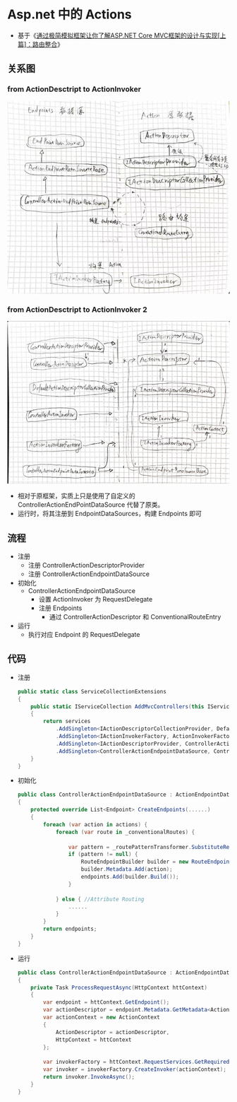 # Asp.net 中的 Actions

- 基于《[通过极简模拟框架让你了解ASP.NET Core MVC框架的设计与实现[上篇]：路由整合](https://www.cnblogs.com/artech/p/inside-asp-net-core-mvc-01.html)》

## 关系图

### from ActionDesctript to ActionInvoker
![action](./img/actions.jpeg)

### from ActionDesctript to ActionInvoker 2
![invoker](./img/invoker.jpeg)

- 相对于原框架，实质上只是使用了自定义的 ControllerActionEndPointDataSource 代替了原类。
- 运行时，将其注册到 EndpointDataSources，构建 Endpoints 即可

## 流程
- 注册
    - 注册 ControllerActionDescriptorProvider
    - 注册 ControllerActionEndpointDataSource
- 初始化
    - ControllerActionEndpointDataSource 
        - 设置 ActionInvoker 为 RequestDelegate
        - 注册 Endpoints
            - 通过 ControllerActionDescriptor 和 ConventionalRouteEntry
- 运行
    - 执行对应 Endpoint 的 RequestDelegate

## 代码
- 注册
    ``` cs
    public static class ServiceCollectionExtensions
    {
        public static IServiceCollection AddMvcControllers(this IServiceCollection services)
        {
            return services
                .AddSingleton<IActionDescriptorCollectionProvider, DefaultActionDescriptorCollectionProvider>()
                .AddSingleton<IActionInvokerFactory, ActionInvokerFactory>()
                .AddSingleton<IActionDescriptorProvider, ControllerActionDescriptorProvider>()
                .AddSingleton<ControllerActionEndpointDataSource, ControllerActionEndpointDataSource>();
        }
    }
    ```
- 初始化
    ``` cs
    public class ControllerActionEndpointDataSource : ActionEndpointDataSourceBase
    {
        protected override List<Endpoint> CreateEndpoints(......)
        {
            foreach (var action in actions) {
                foreach (var route in _conventionalRoutes) {

                    var pattern = _routePatternTransformer.SubstituteRequiredValues(route.Pattern, action.RouteValues);
                    if (pattern != null) {
                        RouteEndpointBuilder builder = new RouteEndpointBuilder(_requestDelegate, pattern, route.Order);
                        builder.Metadata.Add(action);
                        endpoints.Add(builder.Build());
                    }

                } else { //Attribute Routing
                    ......
                }
            }
            return endpoints;
        }
    }
    ```
- 运行
    ``` cs
    public class ControllerActionEndpointDataSource : ActionEndpointDataSourceBase
    {
        private Task ProcessRequestAsync(HttpContext httContext)
        {
            var endpoint = httContext.GetEndpoint();
            var actionDescriptor = endpoint.Metadata.GetMetadata<ActionDescriptor>();
            var actionContext = new ActionContext
            {
                ActionDescriptor = actionDescriptor,
                HttpContext = httContext
            };

            var invokerFactory = httContext.RequestServices.GetRequiredService<IActionInvokerFactory>();
            var invoker = invokerFactory.CreateInvoker(actionContext);
            return invoker.InvokeAsync();
        }
    }
    ```

